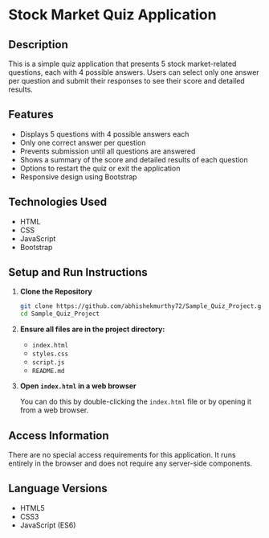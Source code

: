 # Stock Market Quiz Application

## Description
This is a simple quiz application that presents 5 stock market-related questions, each with 4 possible answers. Users can select only one answer per question and submit their responses to see their score and detailed results.

## Features
- Displays 5 questions with 4 possible answers each
- Only one correct answer per question
- Prevents submission until all questions are answered
- Shows a summary of the score and detailed results of each question
- Options to restart the quiz or exit the application
- Responsive design using Bootstrap

## Technologies Used
- HTML
- CSS
- JavaScript
- Bootstrap

## Setup and Run Instructions

1. **Clone the Repository**
    ```sh
    git clone https://github.com/abhishekmurthy72/Sample_Quiz_Project.git
    cd Sample_Quiz_Project
    ```

2. **Ensure all files are in the project directory:**
    - `index.html`
    - `styles.css`
    - `script.js`
    - `README.md`

3. **Open `index.html` in a web browser**

    You can do this by double-clicking the `index.html` file or by opening it from a web browser.

## Access Information
There are no special access requirements for this application. It runs entirely in the browser and does not require any server-side components.

## Language Versions
- HTML5
- CSS3
- JavaScript (ES6)
